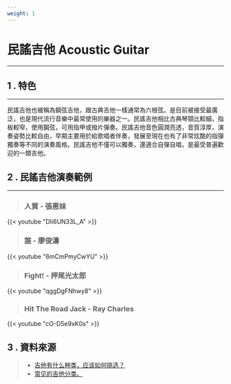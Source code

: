```yaml
---
weight: 1
---
```


# 民謠吉他 Acoustic Guitar

---

## 1 . 特色

---

民謠吉他也被稱為鋼弦吉他，跟古典吉他一樣通常為六根弦。是目前被接受最廣泛，也是現代流行音樂中最常使用的樂器之一。民謠吉他相比古典琴頸比較細，指板較窄，使用鋼弦，可用指甲或撥片彈奏。民謠吉他音色圓潤亮透，音質淳厚，演奏姿勢比較自由，早期主要用於給歌唱者伴奏，發展至現在也有了非常炫酷的指彈獨奏等不同的演奏風格。民謠吉他不僅可以獨奏，還適合自彈自唱，是最受普遍歡迎的一類吉他。


## 2 . 民謠吉他演奏範例

---

> ### 人質 - 張惠妹

{{< youtube "DIi6UN33L_A" >}}

> ### 誰 - 廖俊濤

{{< youtube "6mCmPmyCwYU" >}}

> ### Fight! - 押尾光太郎

{{< youtube "qggDgFNhwy8" >}}

> ### Hit The Road Jack - Ray Charles

{{< youtube "cO-D5e9xK0s" >}}

## 3 . 資料來源

> - [吉他有什么种类，应该如何挑选？](https://zhuanlan.zhihu.com/p/134212387)  
> - [常见的吉他分类。](https://zhuanlan.zhihu.com/p/343964017)
